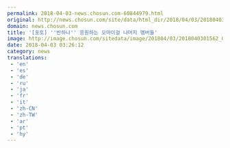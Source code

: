 ```yaml
---
permalink: 2018-04-03-news.chosun.com-60844979.html
original: http://news.chosun.com/site/data/html_dir/2018/04/03/2018040301622.html
domain: news.chosun.com
title: '[포토] ''반하나'' 응원하는 오마이걸 나머지 멤버들'
image: http://image.chosun.com/sitedata/image/201804/03/2018040301562_0.jpg
date: 2018-04-03 03:26:12
category: news
translations: 
 - 'en'
 - 'es'
 - 'de'
 - 'ru'
 - 'ja'
 - 'fr'
 - 'it'
 - 'zh-CN'
 - 'zh-TW'
 - 'ar'
 - 'pt'
 - 'hy'
---
```


